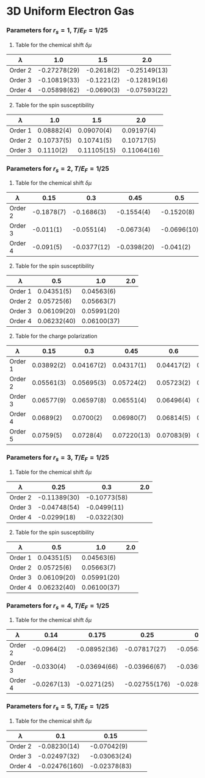 # 3D Uniform Electron Gas

### Parameters for $r_s=1$, $T/E_F=1/25$

1. Table for the chemical shift $\delta \mu$

| $\lambda$ | 1.0          | 1.5        | 2.0          |
| --------- | ------------ | ---------- | ------------ |
| Order 2   | -0.27278(29) | -0.2618(2) | -0.25149(13) |
| Order 3   | -0.10819(33) | -0.1221(2) | -0.12819(16) |
| Order 4   | -0.05898(62) | -0.0690(3) | -0.07593(22) |

2. Table for the spin susceptibility

| $\lambda$ | 1.0        | 1.5         | 2.0         |
| --------- | ---------- | ----------- | ----------- |
| Order 1   | 0.08882(4) | 0.09070(4)  | 0.09197(4)  |
| Order 2   | 0.10737(5) | 0.10741(5)  | 0.10717(5)  |
| Order 3   | 0.1110(2)  | 0.11105(15) | 0.11064(16) |

### Parameters for $r_s=2$, $T/E_F=1/25$

1. Table for the chemical shift $\delta \mu$

| $\lambda$ | 0.15       | 0.3         | 0.45        | 0.5         | 0.6         | 0.9        | 1.0         | 2.0 |
| --------- | ---------- | ----------- | ----------- | ----------- | ----------- | ---------- | ----------- | --- |
| Order 2   | -0.1878(7) | -0.1686(3)  | -0.1554(4)  | -0.1520(8)  | -0.1453(3)  | -0.1292(1) | -0.1251(10) |     |
| Order 3   | -0.011(1)  | -0.0551(4)  | -0.0673(4)  | -0.0696(10) | -0.0719(5)  | -0.0737(2) | -0.0742(18) |     |
| Order 4   | -0.091(5)  | -0.0377(12) | -0.0398(20) | -0.041(2)   | -0.0432(10) | -0.0478(4) | -0.0494(35) |     |

2. Table for the spin susceptibility

| $\lambda$ | 0.5         | 1.0         | 2.0 |
| --------- | ----------- | ----------- | --- |
| Order 1   | 0.04351(5)  | 0.04563(6)  |     |
| Order 2   | 0.05725(6)  | 0.05663(7)  |     |
| Order 3   | 0.06109(20) | 0.05991(20) |     |
| Order 4   | 0.06232(40) | 0.06100(37) |     |

2. Table for the charge polarization

| $\lambda$ | 0.15       | 0.3        | 0.45        | 0.6        | 0.9        | 2.0 |
| --------- | ---------- | ---------- | ----------- | ---------- | ---------- | --- |
| Order 1   | 0.03892(2) | 0.04167(2) | 0.04317(1)  | 0.04417(2) | 0.04540(1) |     |
| Order 2   | 0.05561(3) | 0.05695(3) | 0.05724(2)  | 0.05723(2) | 0.05683(1) |     |
| Order 3   | 0.06577(9) | 0.06597(8) | 0.06551(4)  | 0.06496(4) | 0.06386(3) |     |
| Order 4   | 0.0689(2)  | 0.0700(2)  | 0.06980(7)  | 0.06814(5) | 0.06813(5) |     |
| Order 5   | 0.0759(5)  | 0.0728(4)  | 0.07220(13) | 0.07083(9) | 0.07081(8) |     |


### Parameters for $r_s=3$, $T/E_F=1/25$

1. Table for the chemical shift $\delta \mu$

| $\lambda$ | 0.25         | 0.3          |     | 2.0 |
| --------- | ------------ | ------------ | --- | --- |
| Order 2   | -0.11389(30) | -0.10773(58) |     |     |
| Order 3   | -0.04748(54) | -0.0499(11)  |     |     |
| Order 4   | -0.0299(18)  | -0.0322(30)  |     |     |

2. Table for the spin susceptibility

| $\lambda$ | 0.5         | 1.0         | 2.0 |
| --------- | ----------- | ----------- | --- |
| Order 1   | 0.04351(5)  | 0.04563(6)  |     |
| Order 2   | 0.05725(6)  | 0.05663(7)  |     |
| Order 3   | 0.06109(20) | 0.05991(20) |     |
| Order 4   | 0.06232(40) | 0.06100(37) |     |


### Parameters for $r_s=4$, $T/E_F=1/25$

1. Table for the chemical shift $\delta \mu$

| $\lambda$ | 0.14        | 0.175        | 0.25          | 0.5           | 1.0          |
| --------- | ----------- | ------------ | ------------- | ------------- | ------------ |
| Order 2   | -0.0964(2)  | -0.08952(36) | -0.07817(27)  | -0.05635(66)  | -0.03671(4)  |
| Order 3   | -0.0330(4)  | -0.03694(66) | -0.03966(67)  | -0.03656(133) | -0.02846(11) |
| Order 4   | -0.0267(13) | -0.0271(25)  | -0.02755(176) | -0.02850(346) | -0.02367(18) |

### Parameters for $r_s=5$, $T/E_F=1/25$

1. Table for the chemical shift $\delta \mu$

| $\lambda$ | 0.1           | 0.15         |     |     |
| --------- | ------------- | ------------ | --- | --- |
| Order 2   | -0.08230(14)  | -0.07042(9)  |     |     |
| Order 3   | -0.02497(32)  | -0.03063(24) |     |     |
| Order 4   | -0.02476(160) | -0.02378(83) |     |     |




